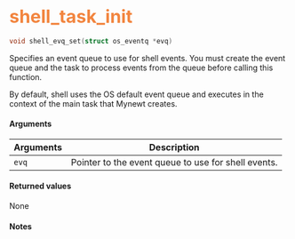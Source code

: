 ## <font color="F2853F" style="font-size:24pt"> shell_task_init</font>

```c
void shell_evq_set(struct os_eventq *evq)
```

Specifies an event queue to use for shell events.   You must create the event queue 
and the task to process events from the queue before calling this function. 

By default, shell uses the OS default event queue and executes in the context
of the main task that Mynewt creates.

#### Arguments

| Arguments | Description |
|-----------|-------------|
| `evq` | Pointer to the event queue to use for shell events.|

#### Returned values
None

#### Notes

